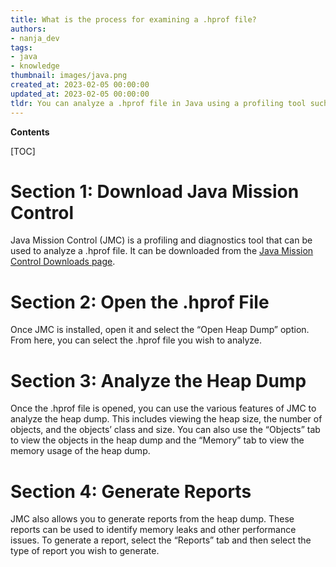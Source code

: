 ```yaml
---
title: What is the process for examining a .hprof file?
authors:
- nanja_dev
tags:
- java
- knowledge
thumbnail: images/java.png
created_at: 2023-02-05 00:00:00
updated_at: 2023-02-05 00:00:00
tldr: You can analyze a .hprof file in Java using a profiling tool such as jvisualvm or jhat.
---
```


**Contents**

[TOC]

# Section 1: Download Java Mission Control
Java Mission Control (JMC) is a profiling and diagnostics tool that can be used to analyze a .hprof file. It can be downloaded from the [Java Mission Control Downloads page](https://www.oracle.com/technetwork/java/javaseproducts/mission-control/downloads/index.html).

# Section 2: Open the .hprof File
Once JMC is installed, open it and select the “Open Heap Dump” option. From here, you can select the .hprof file you wish to analyze.

# Section 3: Analyze the Heap Dump
Once the .hprof file is opened, you can use the various features of JMC to analyze the heap dump. This includes viewing the heap size, the number of objects, and the objects’ class and size. You can also use the “Objects” tab to view the objects in the heap dump and the “Memory” tab to view the memory usage of the heap dump.

# Section 4: Generate Reports
JMC also allows you to generate reports from the heap dump. These reports can be used to identify memory leaks and other performance issues. To generate a report, select the “Reports” tab and then select the type of report you wish to generate.
